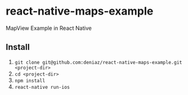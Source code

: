 # react-native-maps-example
MapView Example in React Native

## Install
1. `git clone git@github.com:deniaz/react-native-maps-example.git <project-dir>`
2. `cd <project-dir>`
3. `npm install`
4. `react-native run-ios`
